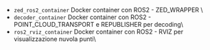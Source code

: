 -  `zed_ros2_container` Docker container con ROS2 - ZED_WRAPPER \
-  `decoder_container` Docker container con ROS2 - POINT_CLOUD_TRANSPORT e REPUBLISHER per decoding\
-  `ros2_rviz_container` Docker container con ROS2 - RVIZ per visualizzazione nuvola punti\

